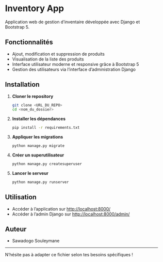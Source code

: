 # Inventory App

Application web de gestion d’inventaire développée avec Django et Bootstrap 5.

## Fonctionnalités

- Ajout, modification et suppression de produits
- Visualisation de la liste des produits
- Interface utilisateur moderne et responsive grâce à Bootstrap 5
- Gestion des utilisateurs via l’interface d’administration Django

## Installation

1. **Cloner le repository**
   ```sh
   git clone <URL_DU_REPO>
   cd <nom_du_dossier>
   ```

2. **Installer les dépendances**
   ```sh
   pip install -r requirements.txt
   ```

3. **Appliquer les migrations**
   ```sh
   python manage.py migrate
   ```

4. **Créer un superutilisateur**
   ```sh
   python manage.py createsuperuser
   ```

5. **Lancer le serveur**
   ```sh
   python manage.py runserver
   ```

## Utilisation

- Accéder à l’application sur [http://localhost:8000/](http://localhost:8000/)
- Accéder à l’admin Django sur [http://localhost:8000/admin/](http://localhost:8000/admin/)

## Auteur

- Sawadogo Souleymane

---

N’hésite pas à adapter ce fichier selon tes besoins spécifiques !

